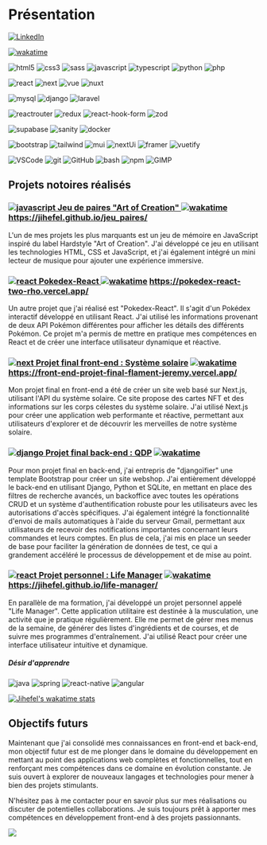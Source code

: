 # Présentation

[![LinkedIn](https://img.shields.io/badge/-LinkedIn-0A66C2?logo=LinkedIn&logoColor=white&style=flat)](https://www.linkedin.com/in/jfljflament/)

[![wakatime](https://wakatime.com/badge/user/c61c0565-ed7c-4256-bf44-388266fed5fb.svg)](https://wakatime.com/@c61c0565-ed7c-4256-bf44-388266fed5fb)

![html5](https://img.shields.io/badge/-HTML-E34F26?logo=HTML5&logoColor=white&style=flat) 
![css3](https://img.shields.io/badge/-CSS-1572B6?logo=CSS3&logoColor=white&style=flat) 
![sass](https://img.shields.io/badge/-Sass-CC6699?logo=Sass&logoColor=white&style=flat) 
![javascript](https://img.shields.io/badge/-JavaScript-F7DF1E?logo=JavaScript&logoColor=black&style=flat) 
![typescript](https://img.shields.io/badge/-TypeScript-3178C6?logo=Typescript&logoColor=white&style=flat)
![python](https://img.shields.io/badge/-Python-3776AB?logo=Python&logoColor=ffde57&style=flat)
![php](https://img.shields.io/badge/-PHP-777BB4?logo=PHP&logoColor=white&style=flat)

![react](https://img.shields.io/badge/-React-61DAFB?logo=React&logoColor=white&style=flat) 
![next](https://img.shields.io/badge/-Next.js-black?logo=Next.js&logoColor=white&style=flat)
![vue](https://img.shields.io/badge/-Vue.js-4FC08D?logo=Vue.js&logoColor=white&style=flat)
![nuxt](https://img.shields.io/badge/-Nuxt.js-00DC82?logo=Nuxt.js&logoColor=white&style=flat)

![mysql](https://img.shields.io/badge/-MySQL-00758f?logo=MySQL&logoColor=white&style=flat) 
![django](https://img.shields.io/badge/-Django-092E20?logo=Django&logoColor=white&style=flat) 
![laravel](https://img.shields.io/badge/-Laravel-F05340?logo=Laravel&logoColor=white&style=flat) 

![reactrouter](https://img.shields.io/badge/-React%20Router-CA4245?logo=React%20Router&logoColor=black&style=flat) 
![redux](https://img.shields.io/badge/-Redux%20Toolkit-764ABC?logo=Redux&logoColor=white&style=flat) 
![react-hook-form](https://img.shields.io/badge/-React%20Hook%20Form-EC5990?logo=React%20Hook%20Form&logoColor=white&style=flat) 
![zod](https://img.shields.io/badge/-Zod-3E67B1?logo=Zod&logoColor=white&style=flat)  

![supabase](https://img.shields.io/badge/-Supabase-3FCF8E?logo=Supabase&logoColor=white&style=flat) 
![sanity](https://img.shields.io/badge/-Sanity-F03E2F?logo=Sanity&logoColor=white&style=flat)
![docker](https://img.shields.io/badge/-Docker-2496ED?logo=Docker&logoColor=white&style=flat) 

![bootstrap](https://img.shields.io/badge/-Bootstrap-7952B3?logo=Bootstrap&logoColor=white&style=flat) 
![tailwind](https://img.shields.io/badge/-Tailwind%20CSS-white?logo=Tailwind%20CSS&logoColor=06B6D4&style=flat) 
![mui](https://img.shields.io/badge/-Material%20UI-007FFF?logo=MUI&logoColor=white&style=flat) 
![nextUi](https://img.shields.io/badge/-NextUI-black?logo=NextUI&logoColor=white&style=flat) 
![framer](https://img.shields.io/badge/-Framer%20Motion-0055FF?logo=Framer&logoColor=white&style=flat)
![vuetify](https://img.shields.io/badge/-Vuetify-1867C0?logo=Framer&logoColor=white&style=flat)

![VSCode](https://img.shields.io/badge/-Visual%20Studio%20Code-007ACC?logo=visualstudiocode&logoColor=white&style=flat) 
![git](https://img.shields.io/badge/-Git-white?logo=Git&logoColor=F05032&style=flat) 
![GitHub](https://img.shields.io/badge/-GitHub-181717?logo=GitHub&logoColor=white&style=flat) 
![bash](https://img.shields.io/badge/-Bash-4EAA25?logo=GNU%20Bash&logoColor=white&style=flat) 
![npm](https://img.shields.io/badge/-npm-CB3837?logo=npm&logoColor=white&style=flat) 
![GIMP](https://img.shields.io/badge/-GIMP-5C5543?logo=GIMP&logoColor=white&style=flat) 

## Projets notoires réalisés

### [![javascript](https://img.shields.io/badge/-F7DF1E?logo=JavaScript&logoColor=black&style=flat) Jeu de paires "Art of Creation" ](https://github.com/Jihefel/jeu_paires) [![wakatime](https://wakatime.com/badge/user/c61c0565-ed7c-4256-bf44-388266fed5fb/project/893ea8be-4799-4710-9056-63a9132ecd52.svg)](https://wakatime.com/badge/user/c61c0565-ed7c-4256-bf44-388266fed5fb/project/893ea8be-4799-4710-9056-63a9132ecd52) https://jihefel.github.io/jeu_paires/

L'un de mes projets les plus marquants est un jeu de mémoire en JavaScript inspiré du label Hardstyle "Art of Creation". J'ai développé ce jeu en utilisant les technologies HTML, CSS et JavaScript, et j'ai également intégré un mini lecteur de musique pour ajouter une expérience immersive.

### [![react](https://img.shields.io/badge/-61DAFB?logo=React&logoColor=white&style=flat) Pokedex-React ](https://github.com/Jihefel/Pokedex-React) [![wakatime](https://wakatime.com/badge/user/c61c0565-ed7c-4256-bf44-388266fed5fb/project/275ddfc0-0e06-4b2b-99f6-7e3795427dfc.svg)](https://wakatime.com/badge/user/c61c0565-ed7c-4256-bf44-388266fed5fb/project/275ddfc0-0e06-4b2b-99f6-7e3795427dfc) https://pokedex-react-two-rho.vercel.app/
Un autre projet que j'ai réalisé est "Pokedex-React". Il s'agit d'un Pokédex interactif développé en utilisant React. J'ai utilisé les informations provenant de deux API Pokémon différentes pour afficher les détails des différents Pokémon. Ce projet m'a permis de mettre en pratique mes compétences en React et de créer une interface utilisateur dynamique et réactive.

### [![next](https://img.shields.io/badge/-black?logo=Next.js&logoColor=white&style=flat) Projet final front-end : Système solaire](https://github.com/Jihefel/Front-end-Projet_final-Flament_Jeremy) [![wakatime](https://wakatime.com/badge/user/c61c0565-ed7c-4256-bf44-388266fed5fb/project/4a06ad5b-3402-41b8-951f-bdcd0cb80d20.svg)](https://wakatime.com/badge/user/c61c0565-ed7c-4256-bf44-388266fed5fb/project/4a06ad5b-3402-41b8-951f-bdcd0cb80d20) https://front-end-projet-final-flament-jeremy.vercel.app/
Mon projet final en front-end a été de créer un site web basé sur Next.js, utilisant l'API du système solaire. Ce site propose des cartes NFT et des informations sur les corps célestes du système solaire. J'ai utilisé Next.js pour créer une application web performante et réactive, permettant aux utilisateurs d'explorer et de découvrir les merveilles de notre système solaire.

### [![django](https://img.shields.io/badge/-092E20?logo=Django&logoColor=white&style=flat) Projet final back-end : QDP](https://github.com/Jihefel/Backend-Projet_final-Flament_Jeremy) [![wakatime](https://wakatime.com/badge/user/c61c0565-ed7c-4256-bf44-388266fed5fb/project/f65adcad-f0da-45d4-9496-4b998954364e.svg)](https://wakatime.com/badge/user/c61c0565-ed7c-4256-bf44-388266fed5fb/project/f65adcad-f0da-45d4-9496-4b998954364e)
Pour mon projet final en back-end, j'ai entrepris de "djangoïfier" une template Bootstrap pour créer un site webshop. J'ai entièrement développé le back-end en utilisant Django, Python et SQLite, en mettant en place des filtres de recherche avancés, un backoffice avec toutes les opérations CRUD et un système d'authentification robuste pour les utilisateurs avec les autorisations d'accès spécifiques. J'ai également intégré la fonctionnalité d'envoi de mails automatiques à l'aide du serveur Gmail, permettant aux utilisateurs de recevoir des notifications importantes concernant leurs commandes et leurs comptes.
En plus de cela, j'ai mis en place un seeder de base pour faciliter la génération de données de test, ce qui a grandement accéléré le processus de développement et de mise au point.

### [![react](https://img.shields.io/badge/-61DAFB?logo=React&logoColor=white&style=flat) Projet personnel : Life Manager](https://github.com/Jihefel/life-manager) [![wakatime](https://wakatime.com/badge/user/c61c0565-ed7c-4256-bf44-388266fed5fb/project/4a6699b5-d5f4-44a8-bd5c-ac65fee8ea2d.svg)](https://wakatime.com/badge/user/c61c0565-ed7c-4256-bf44-388266fed5fb/project/4a6699b5-d5f4-44a8-bd5c-ac65fee8ea2d) https://jihefel.github.io/life-manager/
En parallèle de ma formation, j'ai développé un projet personnel appelé "Life Manager". Cette application utilitaire est destinée à la musculation, une activité que je pratique régulièrement. Elle me permet de gérer mes menus de la semaine, de générer des listes d'ingrédients et de courses, et de suivre mes programmes d'entraînement. J'ai utilisé React pour créer une interface utilisateur intuitive et dynamique.




##### Désir d'apprendre
![java](https://img.shields.io/badge/-Java-f89820?logo=Oracle&logoColor=white&style=flat) ![spring](https://img.shields.io/badge/-Spring-6DB33F?logo=Spring&logoColor=white&style=flat) ![react-native](https://img.shields.io/badge/-React%20Native-white?logo=React&logoColor=61DAFB&style=flat) ![angular](https://img.shields.io/badge/-Angular-DD0031?logo=Angular&logoColor=white&style=flat) 
 



[![Jihefel's wakatime stats](https://github-readme-stats.vercel.app/api/wakatime?username=jihefel&layout=compact&hide_border=true&theme=transparent)](https://wakatime.com/@c61c0565-ed7c-4256-bf44-388266fed5fb)


## Objectifs futurs
Maintenant que j'ai consolidé mes connaissances en front-end et back-end, mon objectif futur est de me plonger dans le domaine du développement en mettant au point des applications web complètes et fonctionnelles, tout en renforçant mes compétences dans ce domaine en évolution constante. Je suis ouvert à explorer de nouveaux langages et technologies pour mener à bien des projets stimulants.

N'hésitez pas à me contacter pour en savoir plus sur mes réalisations ou discuter de potentielles collaborations. Je suis toujours prêt à apporter mes compétences en développement front-end à des projets passionnants.

![](https://komarev.com/ghpvc/?username=jihefel)
